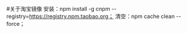 #关于淘宝镜像
    安装：npm install -g cnpm --registry=https://registry.npm.taobao.org；
    清空：npm cache clean --force；